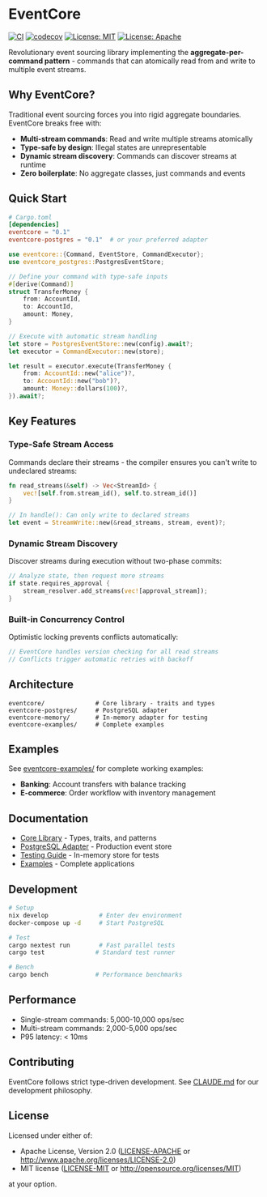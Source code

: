 # EventCore

[![CI](https://github.com/jwilger/eventcore/workflows/CI/badge.svg)](https://github.com/jwilger/eventcore/actions)
[![codecov](https://codecov.io/gh/jwilger/eventcore/branch/main/graph/badge.svg)](https://codecov.io/gh/jwilger/eventcore)
[![License: MIT](https://img.shields.io/badge/License-MIT-yellow.svg)](https://opensource.org/licenses/MIT)
[![License: Apache](https://img.shields.io/badge/License-Apache%202.0-blue.svg)](https://opensource.org/licenses/Apache-2.0)

Revolutionary event sourcing library implementing the **aggregate-per-command pattern** - commands that can atomically read from and write to multiple event streams.

## Why EventCore?

Traditional event sourcing forces you into rigid aggregate boundaries. EventCore breaks free with:

- **Multi-stream commands**: Read and write multiple streams atomically
- **Type-safe by design**: Illegal states are unrepresentable
- **Dynamic stream discovery**: Commands can discover streams at runtime
- **Zero boilerplate**: No aggregate classes, just commands and events

## Quick Start

```toml
# Cargo.toml
[dependencies]
eventcore = "0.1"
eventcore-postgres = "0.1"  # or your preferred adapter
```

```rust
use eventcore::{Command, EventStore, CommandExecutor};
use eventcore_postgres::PostgresEventStore;

// Define your command with type-safe inputs
#[derive(Command)]
struct TransferMoney {
    from: AccountId,
    to: AccountId,
    amount: Money,
}

// Execute with automatic stream handling
let store = PostgresEventStore::new(config).await?;
let executor = CommandExecutor::new(store);

let result = executor.execute(TransferMoney {
    from: AccountId::new("alice")?,
    to: AccountId::new("bob")?,
    amount: Money::dollars(100)?,
}).await?;
```

## Key Features

### Type-Safe Stream Access
Commands declare their streams - the compiler ensures you can't write to undeclared streams:

```rust
fn read_streams(&self) -> Vec<StreamId> {
    vec![self.from.stream_id(), self.to.stream_id()]
}

// In handle(): Can only write to declared streams
let event = StreamWrite::new(&read_streams, stream, event)?;
```

### Dynamic Stream Discovery
Discover streams during execution without two-phase commits:

```rust
// Analyze state, then request more streams
if state.requires_approval {
    stream_resolver.add_streams(vec![approval_stream]);
}
```

### Built-in Concurrency Control
Optimistic locking prevents conflicts automatically:

```rust
// EventCore handles version checking for all read streams
// Conflicts trigger automatic retries with backoff
```

## Architecture

```
eventcore/              # Core library - traits and types
eventcore-postgres/     # PostgreSQL adapter  
eventcore-memory/       # In-memory adapter for testing
eventcore-examples/     # Complete examples
```

## Examples

See [eventcore-examples/](eventcore-examples/) for complete working examples:

- **Banking**: Account transfers with balance tracking
- **E-commerce**: Order workflow with inventory management

## Documentation

- [Core Library](eventcore/README.md) - Types, traits, and patterns
- [PostgreSQL Adapter](eventcore-postgres/README.md) - Production event store
- [Testing Guide](eventcore-memory/README.md) - In-memory store for tests
- [Examples](eventcore-examples/README.md) - Complete applications

## Development

```bash
# Setup
nix develop              # Enter dev environment
docker-compose up -d     # Start PostgreSQL

# Test
cargo nextest run        # Fast parallel tests
cargo test              # Standard test runner

# Bench
cargo bench             # Performance benchmarks
```

## Performance

- Single-stream commands: 5,000-10,000 ops/sec
- Multi-stream commands: 2,000-5,000 ops/sec  
- P95 latency: < 10ms

## Contributing

EventCore follows strict type-driven development. See [CLAUDE.md](CLAUDE.md) for our development philosophy.

## License

Licensed under either of:

- Apache License, Version 2.0 ([LICENSE-APACHE](LICENSE-APACHE) or http://www.apache.org/licenses/LICENSE-2.0)
- MIT license ([LICENSE-MIT](LICENSE-MIT) or http://opensource.org/licenses/MIT)

at your option.